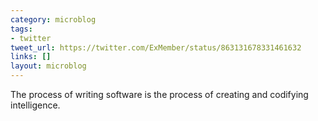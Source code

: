 ```yaml
---
category: microblog
tags:
- twitter
tweet_url: https://twitter.com/ExMember/status/863131678331461632
links: []
layout: microblog
---
```

The process of writing software is the process of creating and codifying intelligence.
